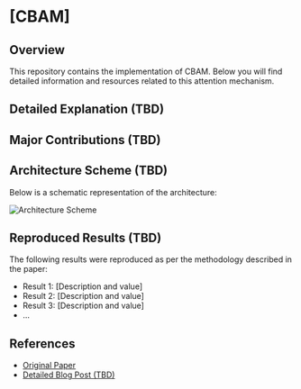 # [CBAM]

## Overview
This repository contains the implementation of CBAM. Below you will find detailed information and resources related to this attention mechanism.

## Detailed Explanation (TBD)

## Major Contributions (TBD)

## Architecture Scheme (TBD)
Below is a schematic representation of the architecture:

![Architecture Scheme]()

## Reproduced Results (TBD)
The following results were reproduced as per the methodology described in the paper:
- Result 1: [Description and value]
- Result 2: [Description and value]
- Result 3: [Description and value]
- ...

## References
- [Original Paper](https://arxiv.org/abs/1807.06521)
- [Detailed Blog Post (TBD)]()
